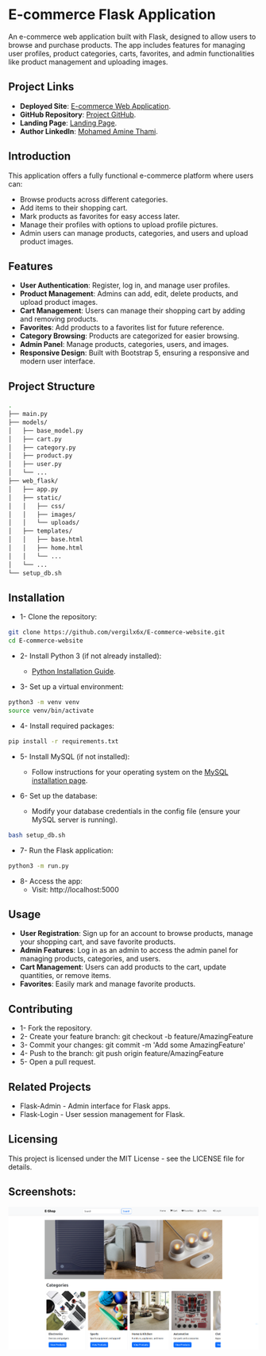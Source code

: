 # E-commerce Flask Application

An e-commerce web application built with Flask, designed to allow users to browse and purchase products. The app includes features for managing user profiles, product categories, carts, favorites, and admin functionalities like product management and uploading images.

## Project Links

- **Deployed Site**: [E-commerce Web Application](https://developmentenv.tech/home).
- **GitHub Repository**: [Project GitHub](https://github.com/vergilx6x/E-commerce-website-v2.git).
- **Landing Page**: [Landing Page](https://vergilx6x.github.io/E-commerce-website/).
- **Author LinkedIn**: [Mohamed Amine Thami](https://www.linkedin.com/in/mohamed-amine-thami-526b9b280/).

## Introduction

This application offers a fully functional e-commerce platform where users can:

- Browse products across different categories.
- Add items to their shopping cart.
- Mark products as favorites for easy access later.
- Manage their profiles with options to upload profile pictures.
- Admin users can manage products, categories, and users and upload product images.

## Features
- **User Authentication**: Register, log in, and manage user profiles.
- **Product Management**: Admins can add, edit, delete products, and upload product images.
- **Cart Management**: Users can manage their shopping cart by adding and removing products.
- **Favorites**: Add products to a favorites list for future reference.
- **Category Browsing**: Products are categorized for easier browsing.
- **Admin Panel**: Manage products, categories, users, and images.
- **Responsive Design**: Built with Bootstrap 5, ensuring a responsive and modern user interface.

## Project Structure

```bash
.
├── main.py
├── models/
│   ├── base_model.py
│   ├── cart.py
│   ├── category.py
│   ├── product.py
│   ├── user.py
│   └── ...
├── web_flask/
│   ├── app.py
│   ├── static/
│   │   ├── css/
│   │   ├── images/
│   │   └── uploads/
│   ├── templates/
│   │   ├── base.html
│   │   ├── home.html
│   │   └── ...
│   └── ...
└── setup_db.sh

```

## Installation

- 1- Clone the repository:
```bash
git clone https://github.com/vergilx6x/E-commerce-website.git
cd E-commerce-website
```

- 2- Install Python 3 (if not already installed):
  - [Python Installation Guide](https://www.python.org/downloads/).

- 3- Set up a virtual environment:
```bash
python3 -m venv venv
source venv/bin/activate
```

- 4- Install required packages:
```bash
pip install -r requirements.txt
```
- 5- Install MySQL (if not installed):
  - Follow instructions for your operating system on the [MySQL installation page](https://dev.mysql.com/doc/mysql-installation-excerpt/5.7/en/).

- 6- Set up the database:
  - Modify your database credentials in the config file (ensure your MySQL server is running).
```bash
bash setup_db.sh
```

- 7- Run the Flask application:
```bash
python3 -m run.py
```
- 8- Access the app:
  - Visit: http://localhost:5000
  
## Usage

- **User Registration**: Sign up for an account to browse products, manage your shopping cart, and save favorite products.
- **Admin Features**: Log in as an admin to access the admin panel for managing products, categories, and users.
- **Cart Management**: Users can add products to the cart, update quantities, or remove items.
- **Favorites**: Easily mark and manage favorite products.

## Contributing
- 1- Fork the repository.
- 2- Create your feature branch: git checkout -b feature/AmazingFeature
- 3- Commit your changes: git commit -m 'Add some AmazingFeature'
- 4- Push to the branch: git push origin feature/AmazingFeature
- 5- Open a pull request.

## Related Projects
- Flask-Admin - Admin interface for Flask apps.
- Flask-Login - User session management for Flask.

## Licensing

This project is licensed under the MIT License - see the LICENSE file for details.

## Screenshots:

![Product screenshot](./app/static/images/home_page1.png)